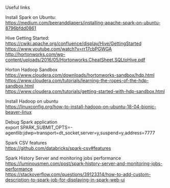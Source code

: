 Useful links

Install Spark on Ubuntu:  
https://medium.com/beeranddiapers/installing-apache-spark-on-ubuntu-8796bfdd0861

Hive Getting Started:  
https://cwiki.apache.org/confluence/display/Hive/GettingStarted
https://www.youtube.com/watch?v=rr17cbPGWGA   
http://hortonworks.com/wp-content/uploads/2016/05/Hortonworks.CheatSheet.SQLtoHive.pdf

Horton Hadoop Sandbox   
https://www.cloudera.com/downloads/hortonworks-sandbox/hdp.html   
https://www.cloudera.com/tutorials/learning-the-ropes-of-the-hdp-sandbox.html   
https://www.cloudera.com/tutorials/getting-started-with-hdp-sandbox.html   

Install Hadoop on ubuntu   
https://linuxconfig.org/how-to-install-hadoop-on-ubuntu-18-04-bionic-beaver-linux

Debug Spark application   
export SPARK_SUBMIT_OPTS=-agentlib:jdwp=transport=dt_socket,server=y,suspend=y,address=7777

Spark CSV features   
https://github.com/databricks/spark-csv#features

Spark History Server and monitoring jobs performance
https://luminousmen.com/post/spark-history-server-and-monitoring-jobs-performance   
https://stackoverflow.com/questions/39123314/how-to-add-custom-description-to-spark-job-for-displaying-in-spark-web-ui